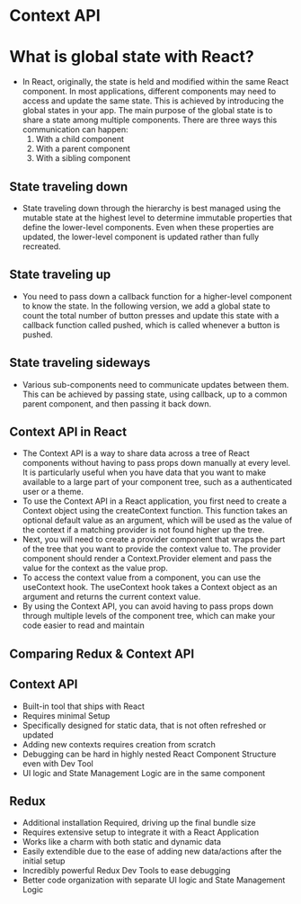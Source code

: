
# Context API 

# What is global state with React?
  - In React, originally, the state is held and modified within the same React component. In most applications, different components may need to access and update the same state. This is achieved by introducing the global states in your app. The main purpose of the global state is to share a state among multiple components. There are three ways this communication can happen:
    1. With a child component
    2. With a parent component
    3. With a sibling component
    
    
## State traveling down
  - State traveling down through the hierarchy is best managed using the mutable state at the highest level to determine immutable properties that define the lower-level components. Even when these properties are updated, the lower-level component is updated rather than fully recreated.

## State traveling up
  - You need to pass down a callback function for a higher-level component to know the state. In the following version, we add a global state to count the total number of button presses and update this state with a callback function called pushed, which is called whenever a button is pushed.
## State traveling sideways
  - Various sub-components need to communicate updates between them. This can be achieved by passing state, using callback, up to a common parent component, and then passing it back down.

## Context API in React
  - The Context API is a way to share data across a tree of React components without having to pass props down manually at every level. It is particularly useful when you have data that you want to make available to a large part of your component tree, such as a authenticated user or a theme.
  - To use the Context API in a React application, you first need to create a Context object using the createContext function. This function takes an optional default value as an argument, which will be used as the value of the context if a matching provider is not found higher up the tree.
  - Next, you will need to create a provider component that wraps the part of the tree that you want to provide the context value to. The provider component should render a Context.Provider element and pass the value for the context as the value prop.
  - To access the context value from a component, you can use the useContext hook. The useContext hook takes a Context object as an argument and returns the current context value.
  - By using the Context API, you can avoid having to pass props down through multiple levels of the component tree, which can make your code easier to read and maintain


## Comparing Redux & Context API
 ## Context API	
  - Built-in tool that ships with React	
  - Requires minimal Setup	
  - Specifically designed for static data, that is not often refreshed or updated	
  - Adding new contexts requires creation from scratch	
  - Debugging can be hard in highly nested React Component Structure even with Dev Tool	
  - UI logic and State Management Logic are in the same component	

 ## Redux
  - Additional installation Required, driving up the final bundle size
  - Requires extensive setup to integrate it with a React Application
  - Works like a charm with both static and dynamic data
  - Easily extendible due to the ease of adding new data/actions after the initial setup
  - Incredibly powerful Redux Dev Tools to ease debugging
  - Better code organization with separate UI logic and State Management Logic
